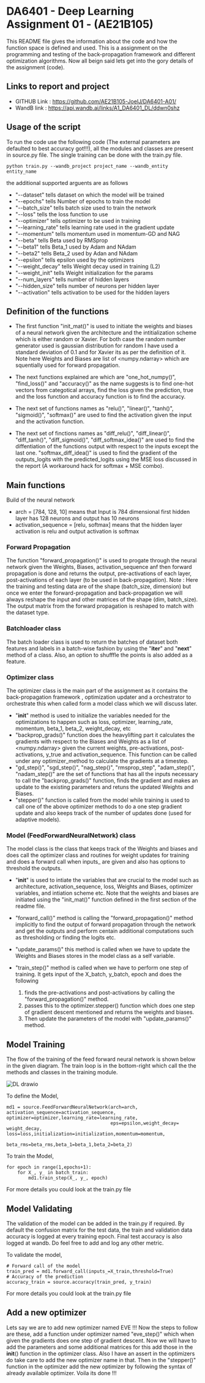 # DA6401 - Deep Learning Assignment 01 - (AE21B105)
This README file gives the information about the code and how the function space is defined and used. This is a assignment on the programming and testing of the back-propagation framework and different optimization algorithms. Now all beign said lets get into the gory details of the assignment (code).

## Links to report and project
- GITHUB Link : https://github.com/AE21B105-JoelJ/DA6401-A01/
- WandB link : https://api.wandb.ai/links/A1_DA6401_DL/ddwn0shz
## Usage of the script
To run the code use the following code (The external parameters are defaulted to best accuracy got!!!), all the modules and classes are present in source.py file. The single training can be done with the train.py file.

```
python train.py --wandb_project project_name --wandb_entity entity_name
```

the additional supported arguents are as follows
- "--dataset" tells dataset on which the model will be trained
- "--epochs" tells Number of epochs to train the model
- "--batch_size" tells batch size used to train the network
- "--loss" tells the loss function to use
- "--optimizer" tells optimizer to be used in training
- "--learning_rate" tells learning rate used in the gradient update
- "--momentum" tells momentum used in momentum-GD and NAG
- "--beta" tells Beta used by RMSprop
- "--beta1" tells Beta_1 used by Adam and NAdam
- "--beta2" tells Beta_2 used by Adan and NAdam
- "--epsilon" tells epsilon used by the optimizers
- "--weight_decay" tells Weight decay used in training (L2)
- "--weight_init" tells Weight initialization for the params
- "--num_layers" tells number of hidden layers
- "--hidden_size" tells number of neurons per hidden layer
- "--activation" tells activation to be used for the hidden layers

## Definition of the functions
 - The first function "init_mat()" is used to initiate the weights and biases of a neural network given the architecture and the intitialization scheme which is either random or Xavier. For both case the random number generator used is gaussian distribution for random I have used a standard deviation of 0.1 and for Xavier its as per the definition of it. Note here Weights and Biases are list of <numpy.ndarray> which are squentially used for forward propagation.

 - The next functions explained are which are "one_hot_numpy()", "find_loss()" and "accuracy()" as the name suggests is to find one-hot vectors from categotical arrays, find the loss given the prediction, true and the loss function and accuracy function is to find the accuracy.

 -  The next set of functions names as "relu()", "linear()", "tanh()", "sigmoid()", "softmax()" are used to find the activation given the input and the activation function.

 -  The next set of finctions names as "diff_relu()", "diff_linear()", "diff_tanh()", "diff_sigmoid()", "diff_softmax_idea()" are used to find the diffentiation of the functions output with respect to the inputs except the last one. "softmax_diff_idea()" is used to find the gradient of the outputs_logits with the predicted_logits using the MSE loss discussed in the report (A workaround hack for softmax + MSE combo).

## Main functions
Build of the neural network
 - arch = [784, 128, 10] means that Input is 784 dimensional first hidden layer has 128 neurons and output has 10 neurons
 - activation_sequence = [relu, softmax] means that the hidden layer activation is relu and output activation is softmax
### Forward Propagation
  The function "forward_propagation()" is used to progate through the neural network given the Weights, Biases, activation_sequence anf then forward propagation is done and returns the output, pre-activations of each layer, post-activations of each layer (to be used in back-propagation).
  Note : Here the training and testing data are of the shape (batch_size, dimension) but once we enter the forward-propagation and back-propagation we will always reshape the input and other matrices of the shape (dim, batch_size). The output matrix from the forward propagation is reshaped to match with the dataset type.

### Batchloader class
  The batch loader class is used to return the batches of dataset both features and labels in a batch-wise fashion by using the "__iter__" and "__next__" method of a class. Also, an option to shufffle the points is also added as a feature.

### Optimizer class
   The optimizer class is the main part of the assignment as it contains the back-propagation framework , optimization updater and a orchestrator to orchestrate this when called form a model class which we will discuss later.

 - "__init__" method is used to initialize the variables needed for the optimizations to happen such as loss, optimizer, learning_rate, momentum, beta_1, beta_2, weight_decay, etc
 - "backprop_grads()" function does the heavylifting part it calculates the gradients with respect to the Biases and Weights as a list of <numpy.ndarray> given the current weights, pre-activations, post-activations, y_true and activation_sequence. This function can be called under any optimizer_method to calculate the gradients at a timestep.
 - "gd_step()", "sgd_step()", "nag_step()", "rmsprop_step", "adam_step()", "nadam_step()" are the set of functions that has all the inputs necessary to call the "backprop_grads()" function, finds the gradient and makes an update to the existing parameters and retuns the updated Weights and Biases.
 - "stepper()" function is called from the model while training is used to call one of the above optimizer methods to do a one step gradient update and also keeps track of the number of updates done (used for adaptive models).

### Model (FeedForwardNeuralNetwork) class
  The model class is the class that keeps track of the Weights and biases and does call the optimizer class and routines for weight updates for training and does a forward call when inputs_ are given and also has options to threshold the outputs.

 - "__init__" is used to intiate the variables that are crucial to the model such as architecture, activation_sequence, loss, Weights and Biases, optimizer variables, and intiation scheme etc. Note that the weights and biases are initiated using the "init_mat()" function defined in the first section of the readme file.

 - "forward_call()" method is calling the "forward_propagation()" method implicitly to find the output of forward propagation through the network and get the outputs and perform centain additional computations such as thresholding or finding the logits etc.

 - "update_params()" this method is called when we have to update the Weights and Biases stores in the model class as a self variable.

 - "train_step()" method is called when we have to perform one step of training. It gets input of the X_batch, y_batch, epoch and does the following
   1) finds the pre-activations and post-activations by calling the "forward_propagation()" method.
   2) passes this to the optimizer.stepper() function which does one step of gradient descent mentioned and returns the weights and biases.
   3) Then update the parameters of the model with "update_params()" method.
  

## Model Training
 The flow of the training of the feed forward neural network is shown below in the given diagram. The train loop is in the bottom-right which call the the methods and classes in the training module.
 
![DL drawio](https://github.com/user-attachments/assets/04209272-1bd1-4199-8001-b8ecee5a9933)

To define the Model,
```
md1 = source.FeedForwardNeuralNetwork(arch=arch, activation_sequence=activation_sequence, optimizer=optimizer,learning_rate=learning_rate,
                                      eps=epsilon,weight_decay= weight_decay, loss=loss,initialization=initialization,momentum=momentum,
                                      beta_rms=beta_rms,beta_1=beta_1,beta_2=beta_2)
```

To train the Model,
```
for epoch in range(1,epochs+1):
    for X_, y_ in batch_train:
        md1.train_step(X_, y_, epoch)
```
For more details you could look at the train.py file

## Model Validating
 The validation of the model can be added in the train.py if required. By default the confusion matrix for the test data, the train and validation data accuracy is logged at every training epoch. Final test accuracy is also logged at wandb. Do feel free to add and log any other metric.

To validate the model,
```
# Forward call of the model
train_pred = md1.forward_call(inputs_=X_train,threshold=True)
# Accuracy of the prediction
accuracy_train = source.accuracy(train_pred, y_train)
```
For more details you could look at the train.py file
## Add a new optimizer
 Lets say we are to add new optimizer named EVE !!! Now the steps to follow are these, add a function under optimizer named "eve_step()" which when given the gradients does one step of gradient descent. Now we will have to add the parameters and some additional matrices for this add those in the __init__() function in the optimizer class. Also I have an assert in the optimizers do take care to add the new optimizer name in that. Then in the "stepper()" function in the optimizer add the new optimizer by following the syntax of already available optimizer. Voila its done !!!
